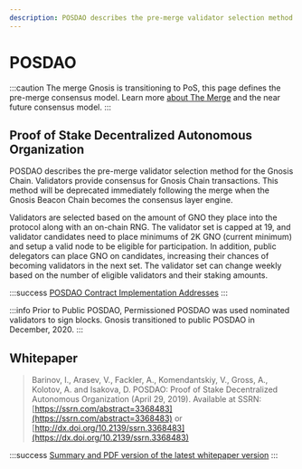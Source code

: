 ```yaml
---
description: POSDAO describes the pre-merge validator selection method for the Gnosis Chain. 
---
```


# POSDAO

:::caution The merge
Gnosis is transitioning to PoS, this page defines the pre-merge consensus model. Learn more [about The Merge](/specs/consensus/) and the near future consensus model.
:::

## Proof of Stake Decentralized Autonomous Organization

POSDAO describes the pre-merge validator selection method for the Gnosis Chain.  Validators provide consensus for Gnosis Chain transactions. This method will be deprecated immediately following the merge when the Gnosis Beacon Chain becomes the consensus layer engine.

Validators are selected based on the amount of GNO they place into the protocol along with an on-chain RNG. The validator set is capped at 19, and validator candidates need to place minimums of 2K GNO (current minimum) and setup a valid node to be eligible for participation. In addition, public delegators can place GNO on candidates, increasing their chances of becoming validators in the next set. The validator set can change weekly based on the number of eligible validators and their staking amounts.

:::success [POSDAO Contract Implementation Addresses](https://github.com/poanetwork/poa-chain-spec/blob/dai/contracts.json#L9)
:::

:::info
Prior to Public POSDAO, Permissioned POSDAO was used nominated validators to sign blocks. Gnosis transitioned to public POSDAO in December, 2020.
:::

## Whitepaper

> Barinov, I., Arasev, V., Fackler, A., Komendantskiy, V., Gross, A., Kolotov, A. and Isakova, D. POSDAO: Proof of Stake Decentralized Autonomous Organization (April 29, 2019). Available at SSRN: [https://ssrn.com/abstract=3368483](https://ssrn.com/abstract=3368483) or [http://dx.doi.org/10.2139/ssrn.3368483](https://dx.doi.org/10.2139/ssrn.3368483)

:::success [Summary and PDF version of the latest whitepaper version](https://forum.poa.network/t/posdao-white-paper/2208)
:::